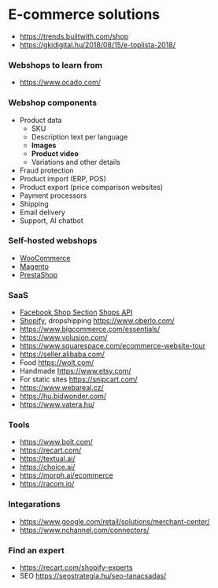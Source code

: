 # E-commerce solutions

- https://trends.builtwith.com/shop
- https://gkidigital.hu/2018/08/15/e-toplista-2018/

### Webshops to learn from

- https://www.ocado.com/

### Webshop components

- Product data
  - SKU
  - Description text per language
  - **Images**
  - **Product video**
  - Variations and other details
- Fraud protection
- Product import (ERP, POS)
- Product export (price comparison websites)
- Payment processors
- Shipping
- Email delivery
- Support, AI chatbot

### Self-hosted webshops

- [WooCommerce](https://woocommerce.com/product-category/woocommerce-extensions/)
- [Magento](https://marketplace.magento.com/)
- [PrestaShop](https://addons.prestashop.com/en/)

### SaaS

- [Facebook Shop Section](https://www.facebook.com/business/help/238403573454149)
  [Shops API](https://developers.facebook.com/docs/pages/shops-api/)
- [Shopify](https://www.shopify.com/), dropshipping https://www.oberlo.com/
- https://www.bigcommerce.com/essentials/
- https://www.volusion.com/
- https://www.squarespace.com/ecommerce-website-tour
- https://seller.alibaba.com/
- Food https://wolt.com/
- Handmade https://www.etsy.com/
- For static sites https://snipcart.com/
- https://www.webareal.cz/
- https://hu.bidwonder.com/
- https://www.vatera.hu/

### Tools

- https://www.bolt.com/
- https://recart.com/
- https://textual.ai/
- https://choice.ai/
- https://morph.ai/ecommerce
- https://racom.io/

### Integarations

- https://www.google.com/retail/solutions/merchant-center/
- https://www.nchannel.com/connectors/

### Find an expert

- https://recart.com/shopify-experts
- SEO https://seostrategia.hu/seo-tanacsadas/
